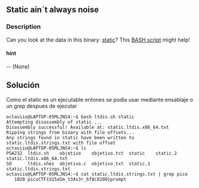 ## Static ain´t always noise
### Description

Can you look at the data in this binary: [static](https://mercury.picoctf.net/static/0f6ea599582dcce7b4f1ba94e3617baf/static)? This [BASH script](https://mercury.picoctf.net/static/0f6ea599582dcce7b4f1ba94e3617baf/ltdis.sh) might help!

#### hint
-- (None)


## Solución
Como el static es un ejecutable  entones se podía usar mediante ensablaje o un grep despues de ejecutar
```
octaviio@LAPTOP-05MLJNS4:~$ bash ltdis.sh static
Attempting disassembly of static ...
Disassembly successful! Available at: static.ltdis.x86_64.txt
Ripping strings from binary with file offsets...
Any strings found in static have been written to static.ltdis.strings.txt with file offset
octaviio@LAPTOP-05MLJNS4:~$ ls
PSA232  ltdis.sh    objetivo    objetivo.tct  static    static.2                  static.ltdis.x86_64.txt
SO      ltdis.shes  objetivo.c  objetivo.txt  static.1  static.ltdis.strings.txt
octaviio@LAPTOP-05MLJNS4:~$ cat static.ltdis.strings.txt | grep pico
   1020 picoCTF{d15a5m_t34s3r_6f8c8200}prompt